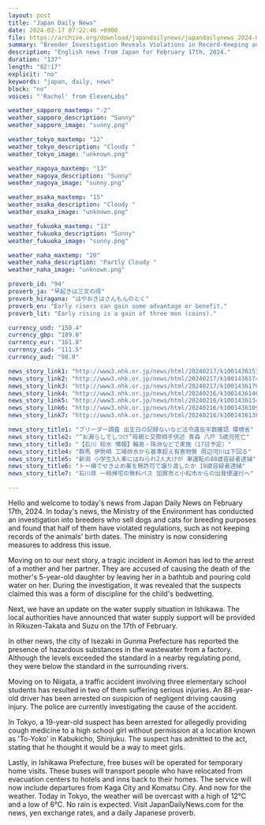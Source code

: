 ```yaml
---
layout: post
title: "Japan Daily News"
date: 2024-02-17 07:22:46 +0900
file: https://archive.org/download/japandailynews/japandailynews_2024-02-17.mp3
summary: "Breeder Investigation Reveals Violations in Record-Keeping and Aomori Mother and Partner Arrested in 5-Year-Old's Death, & more…"
description: "English news from Japan for February 17th, 2024."
duration: "137"
length: "02:17"
explicit: "no"
keywords: "japan, daily, news"
block: "no"
voices: "'Rachel' from ElevenLabs"

weather_sapporo_maxtemp: "-2"
weather_sapporo_description: "Sunny"
weather_sapporo_image: "sunny.png"

weather_tokyo_maxtemp: "12"
weather_tokyo_description: "Cloudy "
weather_tokyo_image: "unknown.png"

weather_nagoya_maxtemp: "13"
weather_nagoya_description: "Sunny"
weather_nagoya_image: "sunny.png"

weather_osaka_maxtemp: "15"
weather_osaka_description: "Cloudy "
weather_osaka_image: "unknown.png"

weather_fukuoka_maxtemp: "13"
weather_fukuoka_description: "Sunny"
weather_fukuoka_image: "sunny.png"

weather_naha_maxtemp: "20"
weather_naha_description: "Partly Cloudy "
weather_naha_image: "unknown.png"

proverb_id: "94"
proverb_ja: "早起きは三文の得"
proverb_hiragana: "はやおきはさんもんのとく"
proverb_en: "Early risers can gain some advantage or benefit."
proverb_lit: "Early rising is a gain of three mon (coins)."

currency_usd: "150.4"
currency_gbp: "189.0"
currency_eur: "161.8"
currency_cad: "111.5"
currency_aud: "98.0"

news_story_link1: "http://www3.nhk.or.jp/news/html/20240217/k10014361531000.html"
news_story_link2: "http://www3.nhk.or.jp/news/html/20240217/k10014361741000.html"
news_story_link3: "http://www3.nhk.or.jp/news/html/20240217/k10014361701000.html"
news_story_link4: "http://www3.nhk.or.jp/news/html/20240216/k10014361461000.html"
news_story_link5: "http://www3.nhk.or.jp/news/html/20240216/k10014361341000.html"
news_story_link6: "http://www3.nhk.or.jp/news/html/20240216/k10014361091000.html"
news_story_link7: "http://www3.nhk.or.jp/news/html/20240216/k10014361381000.html"

news_story_title1: "ブリーダー調査 出生日の記録ないなど法令違反半数確認 環境省"
news_story_title2: "“お漏らしでしつけ”母親と交際相手供述 青森 八戸 5歳児死亡"
news_story_title3: "【石川 給水 情報】輪島・珠洲などで実施（17日予定）"
news_story_title4: "群馬 伊勢崎 工場排水から基準超え有害物質 周辺河川は下回る"
news_story_title5: "新潟 小学生3人車にはねられ2人大けが 車運転の88歳容疑者逮捕"
news_story_title6: "トー横でせき止め薬を無許可で譲り渡したか 19歳容疑者逮捕"
news_story_title7: "石川県 一時帰宅の無料バス 加賀市と小松市からの出発便運行へ"

---
```


Hello and welcome to today's news from Japan Daily News on February 17th, 2024. In today's news, the Ministry of the Environment has conducted an investigation into breeders who sell dogs and cats for breeding purposes and found that half of them have violated regulations, such as not keeping records of the animals' birth dates. The ministry is now considering measures to address this issue.

Moving on to our next story, a tragic incident in Aomori has led to the arrest of a mother and her partner. They are accused of causing the death of the mother's 5-year-old daughter by leaving her in a bathtub and pouring cold water on her. During the investigation, it was revealed that the suspects claimed this was a form of discipline for the child's bedwetting.

Next, we have an update on the water supply situation in Ishikawa. The local authorities have announced that water supply support will be provided in Rikuzen-Takata and Suzu on the 17th of February.

In other news, the city of Isezaki in Gunma Prefecture has reported the presence of hazardous substances in the wastewater from a factory. Although the levels exceeded the standard in a nearby regulating pond, they were below the standard in the surrounding rivers.

Moving on to Niigata, a traffic accident involving three elementary school students has resulted in two of them suffering serious injuries. An 88-year-old driver has been arrested on suspicion of negligent driving causing injury. The police are currently investigating the cause of the accident.

In Tokyo, a 19-year-old suspect has been arrested for allegedly providing cough medicine to a high school girl without permission at a location known as 'To-Yoko' in Kabukicho, Shinjuku. The suspect has admitted to the act, stating that he thought it would be a way to meet girls.

Lastly, in Ishikawa Prefecture, free buses will be operated for temporary home visits. These buses will transport people who have relocated from evacuation centers to hotels and inns back to their homes. The service will now include departures from Kaga City and Komatsu City. And now for the weather. Today in Tokyo, the weather will be overcast with a high of 12°C and a low of 6°C. No rain is expected.  Visit JapanDailyNews.com for the news, yen exchange rates, and a daily Japanese proverb.

